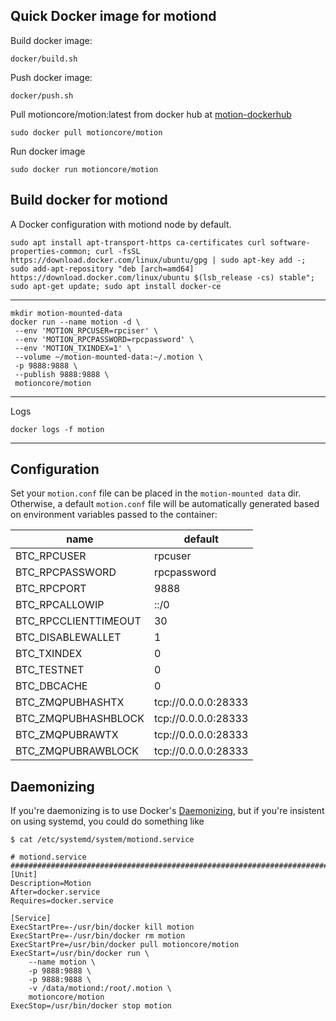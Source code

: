 Quick Docker image for motiond
---------------------------

Build docker image:
   
    docker/build.sh

Push docker image:

    docker/push.sh

Pull motioncore/motion:latest from docker hub  at [motion-dockerhub](https://hub.docker.com/r/motioncore/motion/)

    sudo docker pull motioncore/motion
    
Run docker image

    sudo docker run motioncore/motion

Build docker for motiond
----------
A Docker configuration with motiond node by default.

    sudo apt install apt-transport-https ca-certificates curl software-properties-common; curl -fsSL https://download.docker.com/linux/ubuntu/gpg | sudo apt-key add -; sudo add-apt-repository "deb [arch=amd64] https://download.docker.com/linux/ubuntu $(lsb_release -cs) stable"; sudo apt-get update; sudo apt install docker-ce   
---------------------------------------------------        
    
    mkdir motion-mounted-data
    docker run --name motion -d \
     --env 'MOTION_RPCUSER=rpciser' \
     --env 'MOTION_RPCPASSWORD=rpcpassword' \
     --env 'MOTION_TXINDEX=1' \
     --volume ~/motion-mounted-data:~/.motion \
     -p 9888:9888 \
     --publish 9888:9888 \
     motioncore/motion
----------------------------------------------------
Logs

    docker logs -f motion

----------------------------------------------------

## Configuration

Set your `motion.conf` file can be placed in the `motion-mounted data` dir.
Otherwise, a default `motion.conf` file will be automatically generated based
on environment variables passed to the container:

| name | default |
| ---- | ------- |
| BTC_RPCUSER | rpcuser |
| BTC_RPCPASSWORD | rpcpassword |
| BTC_RPCPORT | 9888 |
| BTC_RPCALLOWIP | ::/0 |
| BTC_RPCCLIENTTIMEOUT | 30 |
| BTC_DISABLEWALLET | 1 |
| BTC_TXINDEX | 0 |
| BTC_TESTNET | 0 |
| BTC_DBCACHE | 0 |
| BTC_ZMQPUBHASHTX | tcp://0.0.0.0:28333 |
| BTC_ZMQPUBHASHBLOCK | tcp://0.0.0.0:28333 |
| BTC_ZMQPUBRAWTX | tcp://0.0.0.0:28333 |
| BTC_ZMQPUBRAWBLOCK | tcp://0.0.0.0:28333 |


## Daemonizing

If you're daemonizing is to use Docker's 
[Daemonizing](https://docs.docker.com/config/containers/start-containers-automatically/#use-a-restart-policy),
but if you're insistent on using systemd, you could do something like

```
$ cat /etc/systemd/system/motiond.service

# motiond.service #######################################################################
[Unit]
Description=Motion
After=docker.service
Requires=docker.service

[Service]
ExecStartPre=-/usr/bin/docker kill motion
ExecStartPre=-/usr/bin/docker rm motion
ExecStartPre=/usr/bin/docker pull motioncore/motion
ExecStart=/usr/bin/docker run \
    --name motion \
    -p 9888:9888 \
    -p 9888:9888 \
    -v /data/motiond:/root/.motion \
    motioncore/motion
ExecStop=/usr/bin/docker stop motion
```
